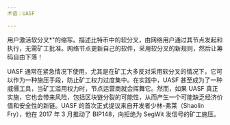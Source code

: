 ```yaml
---
术语：UASF

---
```

用户激活软分叉*"的缩写。描述比特币中的软分叉，由网络用户通过其节点发起和执行，无需矿工批准。网络节点更新自己的软件，采用软分叉的新规则，然后让筹码自由下落！

UASF 通常在紧急情况下使用，尤其是在矿工大多反对采用软分叉的情况下，它可以作为一种施压手段，防止矿工权力过度集中。在实践中，UASF 甚至成为了一种威慑工具，当矿工滥用权力时，节点运营商就会挥舞它。然而，如果 UASF 真正实施，它也会带来风险，包括区块链分裂的可能性，从而产生一个可能缺乏经济价值和安全性的新链。UASF 的首次正式提议来自开发者少林-弗莱（Shaolin Fry），他在 2017 年 3 月推动了 BIP148，向拒绝为 SegWit 发信号的矿工施压。